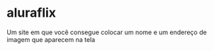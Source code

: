 # aluraflix
Um site em que você consegue colocar um nome e um endereço de imagem que aparecem na tela
